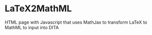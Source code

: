 # LaTeX2MathML

HTML page with Javascript that uses MathJax to transform LaTeX to MathML to input into DITA